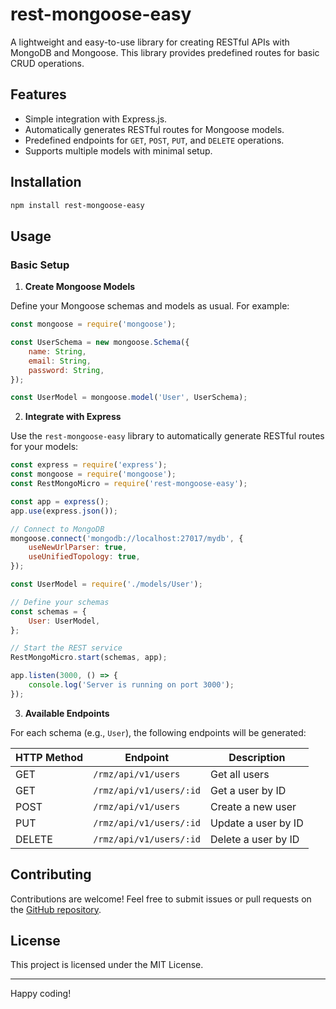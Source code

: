 # rest-mongoose-easy

A lightweight and easy-to-use library for creating RESTful APIs with MongoDB and Mongoose. This library provides predefined routes for basic CRUD operations.

## Features

- Simple integration with Express.js.
- Automatically generates RESTful routes for Mongoose models.
- Predefined endpoints for `GET`, `POST`, `PUT`, and `DELETE` operations.
- Supports multiple models with minimal setup.

## Installation

```bash
npm install rest-mongoose-easy
```

## Usage

### Basic Setup

1. **Create Mongoose Models**

Define your Mongoose schemas and models as usual. For example:

```javascript
const mongoose = require('mongoose');

const UserSchema = new mongoose.Schema({
    name: String,
    email: String,
    password: String,
});

const UserModel = mongoose.model('User', UserSchema);
```

2. **Integrate with Express**

Use the `rest-mongoose-easy` library to automatically generate RESTful routes for your models:

```javascript
const express = require('express');
const mongoose = require('mongoose');
const RestMongoMicro = require('rest-mongoose-easy');

const app = express();
app.use(express.json());

// Connect to MongoDB
mongoose.connect('mongodb://localhost:27017/mydb', {
    useNewUrlParser: true,
    useUnifiedTopology: true,
});

const UserModel = require('./models/User');

// Define your schemas
const schemas = {
    User: UserModel,
};

// Start the REST service
RestMongoMicro.start(schemas, app);

app.listen(3000, () => {
    console.log('Server is running on port 3000');
});
```

3. **Available Endpoints**

For each schema (e.g., `User`), the following endpoints will be generated:

| HTTP Method | Endpoint                | Description         |
|-------------|-------------------------|---------------------|
| GET         | `/rmz/api/v1/users`    | Get all users       |
| GET         | `/rmz/api/v1/users/:id`| Get a user by ID    |
| POST        | `/rmz/api/v1/users`    | Create a new user   |
| PUT         | `/rmz/api/v1/users/:id`| Update a user by ID |
| DELETE      | `/rmz/api/v1/users/:id`    | Delete a user by ID |

## Contributing

Contributions are welcome! Feel free to submit issues or pull requests on the [GitHub repository](#).

## License

This project is licensed under the MIT License.

---

Happy coding!
